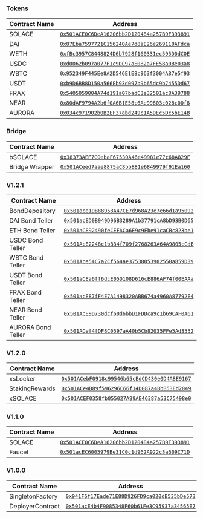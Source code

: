 ### Tokens

| Contract Name                | Address                                      |
|------------------------------|----------------------------------------------|
| SOLACE                       | [`0x501ACE0C6DeA16206bb2D120484a257B9F393891`](https://explorer.testnet.aurora.dev/address/0x501ACE0C6DeA16206bb2D120484a257B9F393891) |
| DAI                          | [`0x87Eba7597721C156240Ae7d8aE26e269118AFdca`](https://explorer.testnet.aurora.dev/address/0x87Eba7597721C156240Ae7d8aE26e269118AFdca) |
| WETH                         | [`0xfBc3957C8448824D6b7928f160331ec595D0dC0E`](https://explorer.testnet.aurora.dev/address/0xfBc3957C8448824D6b7928f160331ec595D0dC0E) |
| USDC                         | [`0xd0062b097a077F1c9DC97aE082a7FE58a0Be03a8`](https://explorer.testnet.aurora.dev/address/0xd0062b097a077F1c9DC97aE082a7FE58a0Be03a8) |
| WBTC                         | [`0x952349F445Ee8A2D546E1E8c963f3004A87e5f93`](https://explorer.testnet.aurora.dev/address/0x952349F445Ee8A2D546E1E8c963f3004A87e5f93) |
| USDT                         | [`0xb9D6BB8D150a566Eb93d097b9b65dc9b7455Dd67`](https://explorer.testnet.aurora.dev/address/0xb9D6BB8D150a566Eb93d097b9b65dc9b7455Dd67) |
| FRAX                         | [`0x5405059004A74d191a07badC3e32501ac8A39788`](https://explorer.testnet.aurora.dev/address/0x5405059004A74d191a07badC3e32501ac8A39788) |
| NEAR                         | [`0x80dAF9794A2b6f0A6B1E58c6Ae99803c028c00f8`](https://explorer.testnet.aurora.dev/address/0x80dAF9794A2b6f0A6B1E58c6Ae99803c028c00f8) |
| AURORA                       | [`0x034c971902b0B2EF37abd249c1A5DEc5Dc5bE14B`](https://explorer.testnet.aurora.dev/address/0x034c971902b0B2EF37abd249c1A5DEc5Dc5bE14B) |

### Bridge

| Contract Name                | Address                                      |
|------------------------------|----------------------------------------------|
| bSOLACE                      | [`0x38373AEF7C0ebaF67530A46e49981e77c68A829F`](https://explorer.testnet.aurora.dev/address/0x38373AEF7C0ebaF67530A46e49981e77c68A829F) |
| Bridge Wrapper               | [`0x501ACeed7aae8875aC8bb881e6849979f91Ea160`](https://explorer.testnet.aurora.dev/address/0x501ACeed7aae8875aC8bb881e6849979f91Ea160) |

### V1.2.1

| Contract Name                | Address                                      |
|------------------------------|----------------------------------------------|
| BondDepository               | [`0x501ace1DB88958A47CE7d968A23e7e66d1a95092`](https://explorer.testnet.aurora.dev/address/0x501ace1DB88958A47CE7d968A23e7e66d1a95092) |
| DAI Bond Teller              | [`0x501acED0B949D96B3289A1b37791cA8bD93B0D65`](https://explorer.testnet.aurora.dev/address/0x501acED0B949D96B3289A1b37791cA8bD93B0D65) |
| ETH Bond Teller              | [`0x501aCE92490feCEFACa6F9c9Fbe91caCBc823be1`](https://explorer.testnet.aurora.dev/address/0x501aCE92490feCEFACa6F9c9Fbe91caCBc823be1) |
| USDC Bond Teller             | [`0x501AcE2248c1bB34f709f2768263A64A9805cCdB`](https://explorer.testnet.aurora.dev/address/0x501AcE2248c1bB34f709f2768263A64A9805cCdB) |
| WBTC Bond Teller             | [`0x501Ace54C7a2Cf564ae37538053902550a859D39`](https://explorer.testnet.aurora.dev/address/0x501Ace54C7a2Cf564ae37538053902550a859D39) |
| USDT Bond Teller             | [`0x501aCEa6ff6dcE05D108D616cE886AF74f00EAAa`](https://explorer.testnet.aurora.dev/address/0x501aCEa6ff6dcE05D108D616cE886AF74f00EAAa) |
| FRAX Bond Teller             | [`0x501acE87fF4E7A1498320ABB674a4960A87792E4`](https://explorer.testnet.aurora.dev/address/0x501acE87fF4E7A1498320ABB674a4960A87792E4) |
| NEAR Bond Teller             | [`0x501AcE9D730dcf60d6bbD1FDDca9c1b69CAF0A61`](https://explorer.testnet.aurora.dev/address/0x501AcE9D730dcf60d6bbD1FDDca9c1b69CAF0A61) |
| AURORA Bond Teller           | [`0x501ACef4fDF8C0597aA40b5Cb82035FFe5Ad3552`](https://explorer.testnet.aurora.dev/address/0x501ACef4fDF8C0597aA40b5Cb82035FFe5Ad3552) |

### V1.2.0

| Contract Name                | Address                                      |
|------------------------------|----------------------------------------------|
| xsLocker                     | [`0x501ACebF0918c99546b65cEdCD430e0D4A8E9167`](https://explorer.testnet.aurora.dev/address/0x501ACebF0918c99546b65cEdCD430e0D4A8E9167) |
| StakingRewards               | [`0x501ACe4D89f596296C66f14D087a4BbB53Ed2049`](https://explorer.testnet.aurora.dev/address/0x501ACe4D89f596296C66f14D087a4BbB53Ed2049) |
| xSOLACE                      | [`0x501ACEF0358fb055027A89AE46387a53C75498e0`](https://explorer.testnet.aurora.dev/address/0x501ACEF0358fb055027A89AE46387a53C75498e0) |

### V1.1.0

| Contract Name                | Address                                      |
|------------------------------|----------------------------------------------|
| SOLACE                       | [`0x501ACE0C6DeA16206bb2D120484a257B9F393891`](https://explorer.testnet.aurora.dev/address/0x501ACE0C6DeA16206bb2D120484a257B9F393891) |
| Faucet                       | [`0x501acEC6005979Be31C0c1d962A922c3a609C71D`](https://explorer.testnet.aurora.dev/address/0x501acEC6005979Be31C0c1d962A922c3a609C71D) |

### V1.0.0

| Contract Name                | Address                                      |
|------------------------------|----------------------------------------------|
| SingletonFactory             | [`0x941F6f17Eade71E88D926FD9ca020dB535bDe573`](https://explorer.testnet.aurora.dev/address/0x941F6f17Eade71E88D926FD9ca020dB535bDe573) |
| DeployerContract             | [`0x501acE4b4F9085348F60b61Fe3C95937a34565E7`](https://explorer.testnet.aurora.dev/address/0x501acE4b4F9085348F60b61Fe3C95937a34565E7) |
